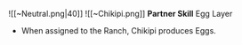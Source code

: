 
![[~Neutral.png|40]]
![[~Chikipi.png]]
**Partner Skill**
Egg Layer
- When assigned to the Ranch, Chikipi produces Eggs.